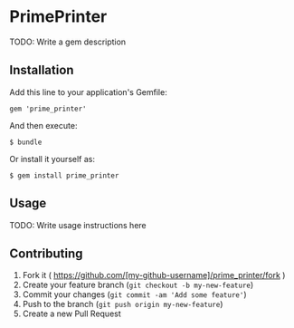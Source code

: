 # PrimePrinter

TODO: Write a gem description

## Installation

Add this line to your application's Gemfile:

    gem 'prime_printer'

And then execute:

    $ bundle

Or install it yourself as:

    $ gem install prime_printer

## Usage

TODO: Write usage instructions here

## Contributing

1. Fork it ( https://github.com/[my-github-username]/prime_printer/fork )
2. Create your feature branch (`git checkout -b my-new-feature`)
3. Commit your changes (`git commit -am 'Add some feature'`)
4. Push to the branch (`git push origin my-new-feature`)
5. Create a new Pull Request
